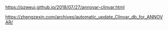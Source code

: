 https://pzweuj.github.io/2018/07/27/annovar-clinvar.html

https://zhengzexin.com/archives/automatic_update_Clinvar_db_for_ANNOVAR/